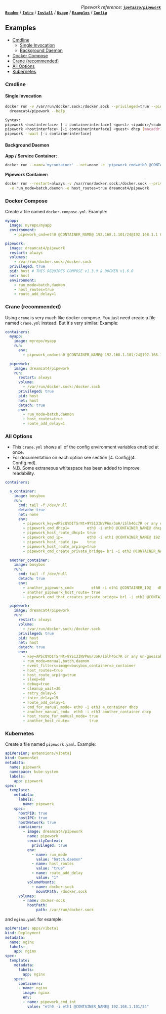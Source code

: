 *<div align=right>Pipework reference:* ***[`jpetazzo/pipework`](https://github.com/jpetazzo/pipework/blob/master/README.md)</div>***
**[`Readme`](README.md)** / **[`Intro`](0.%20Introduction.md)** / **[`Install`](1.%20Install.md)** / **[`Usage`](2.%20Usage.md)** / **[`Examples`](3.%20Examples.md)** / **[`Config`](4.%20Config.md)**

## Examples

<!-- START doctoc generated TOC please keep comment here to allow auto update -->
<!-- DON'T EDIT THIS SECTION, INSTEAD RE-RUN doctoc TO UPDATE -->
 

- [Cmdline](#cmdline)
  - [Single Invocation](#single-invocation)
  - [Background Daemon](#background-daemon)
- [Docker Compose](#docker-compose)
- [Crane (recommended)](#crane-recommended)
- [All Options](#all-options)
- [Kubernetes](#kubernetes)

<!-- END doctoc generated TOC please keep comment here to allow auto update -->

<a name="cli_usage"/>

### Cmdline

#### Single Invocation

```sh
docker run -v /var/run/docker.sock:/docker.sock --privileged=true --pid=host --net=host \
  dreamcat4/pipework --help

Syntax:
pipework <hostinterface> [-i containerinterface] <guest> <ipaddr>/<subnet>[@default_gateway] [macaddr][@vlan]
pipework <hostinterface> [-i containerinterface] <guest> dhcp [macaddr][@vlan]
pipework --wait [-i containerinterface]
```

#### Background Daemon

**App / Service Container:**
```sh
docker run --name='mycontainer' --net=none -e 'pipework_cmd=eth0 @CONTAINER_NAME@ dhcp' myrepo/myimage
```

**Pipework Container:**
```sh
docker run --restart=always -v /var/run/docker.sock:/docker.sock --privileged=true --pid=host --net=host \
  -e run_mode=batch,daemon -e host_routes=true dreamcat4/pipework
```

<a name="compose_example"/>

### Docker Compose

Create a file named `docker-compose.yml`. Example:

```yaml
myapp:
  image: myrepo/myapp
  environment:
    - pipework_cmd=eth0 @CONTAINER_NAME@ 192.168.1.101/24@192.168.1.1 0a:00:01:01:01:01

pipework:
  image: dreamcat4/pipework
  restart: always
  volumes:
    - /var/run/docker.sock:/docker.sock
  privileged: true
  pid: host # THIS REQUIRES COMPOSE v1.3.0 & DOCKER v1.6.0
  net: host
  environment:
    - run_mode=batch,daemon
    - host_routes=true
    - route_add_delay=1
```

<a name="crane_example"/>

### Crane (recommended)

Using `crane` is very much like docker compose. You just need create a file named `crane.yml` instead. But it's very similar. Example:

```yaml
containers:
  myapp:
    image: myrepo/myapp
    run:
      env:
        - pipework_cmd=eth0 @CONTAINER_NAME@ 192.168.1.101/24@192.168.1.1 0a:00:01:01:01:01

  pipework:
    image: dreamcat4/pipework
    run:
      restart: always
      volume:
        - /var/run/docker.sock:/docker.sock
      privileged: true
      pid: host
      net: host
      detach: true
      env:
        - run_mode=batch,daemon
        - host_routes=true
        - route_add_delay=1
```

### All Options

* This `crane.yml` shows all of the config environment variables enabled at once.
* For documentation on each option see section [4. Config](4. Config.md).
* N.B. Some extraneous whitespace has been added to improve readability.

```yaml
containers:

  a_container:
    image: busybox
    run:
      cmd: tail -f /dev/null
      detach: true
      net: none
      env:
        - pipework_key=APScQYDITSrNt+9YS13INVP6m/3oH/iSlh4Gc7R or any un-guessable string
        - pipework_cmd_dhcp1=        eth0 -i eth0 @CONTAINER_NAME@ dhcp
        - pipework_host_route_dhcp1= true
        - pipework_cmd_ip=           eth0 -i eth1 @CONTAINER_NAME@ 192.168.101.@INSTANCE@/24
        - pipework_host_route_ip=    true
        - pipework_host_route_arping=true
        - pipework_cmd_create_private_bridge= br1 -i eth2 @CONTAINER_NAME@ dhcp

  another_container:
    image: busybox
    run:
      cmd: tail -f /dev/null
      detach: true
      env:
        - another_pipework_cmd=        eth0 -i eth1 @CONTAINER_ID@   dhcp
        - another_pipework_host_route= true
        - pipework_cmd_that_creates_private_bridge= br1 -i eth2 @CONTAINER_NAME@ dhcp

  pipework:
    image: dreamcat4/pipework
    run:
      restart: always
      volume:
        - /var/run/docker.sock:/docker.sock
      privileged: true
      pid: host
      net: host
      detach: true
      env:
        - key=APScQYDITSrNt+9YS13INVP6m/3oH/iSlh4Gc7R or any un-guessable string
        - run_mode=manual,batch,daemon
        - event_filters=image=busybox,container=a_container
        - host_routes=true
        - host_route_arping=true
        - sleep=60
        - debug=true
        - cleanup_wait=30
        - retry_delay=5
        - inter_delay=15
        - route_add_delay=1
        - cmd_for_manual_mode= eth0 -i eth3 a_container dhcp
        - another_manual_cmd=  eth0 -i eth3 another_container dhcp
        - host_route_for_manual_mode= true
        - another_host_route=         true
```

<a name="kubernetes"/>

### Kubernetes

Create a file named `pipework.yaml`. Example:

```yaml
apiVersion: extensions/v1beta1
kind: DaemonSet
metadata:
  name: pipework
  namespace: kube-system
  labels:
    app: pipework
spec:
  template:
    metadata:
      labels:
        name: pipework
    spec:
      hostPID: true
      hostIPC: true
      hostNetwork: true
      containers:
        - image: dreamcat4/pipework
          name: pipework
          securityContext:
            privileged: true
          env:
            - name: run_mode
              value: "batch,daemon"
            - name: host_routes
              value: "true"
            - name: route_add_delay
              value: "1"
          volumeMounts:
            - name: docker-sock
              mountPath: /docker.sock
      volumes:
        - name: docker-sock
          hostPath:
              path: /var/run/docker.sock
```

and `nginx.yaml` for example:

```yaml
apiVersion: apps/v1beta1
kind: Deployment
metadata:
  name: nginx
  labels:
    app: nginx
spec:
  template:
    metadata:
      labels:
        app: nginx
    spec:
      containers:
      - name: nginx
        image: nginx
        env:
        - name: pipework_cmd_int
          value: "eth0 -i eth1 @CONTAINER_NAME@ 192.168.1.101/24"
```
